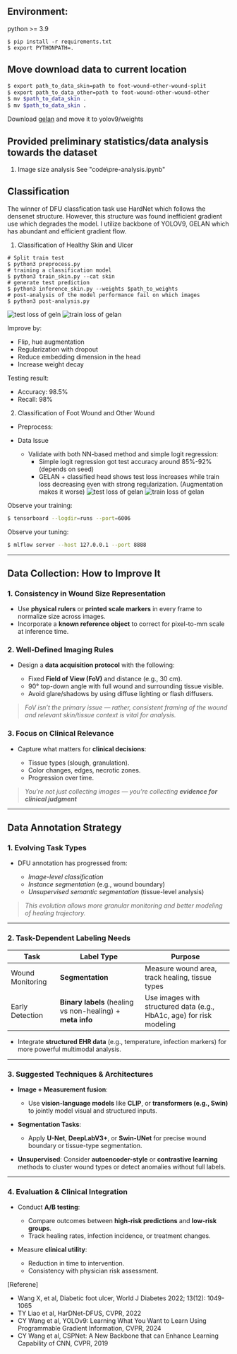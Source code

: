## Environment:

python >= 3.9

```
$ pip install -r requirements.txt
$ export PYTHONPATH=.
```



## Move download data to current location
```bash
$ export path_to_data_skin=path to foot-wound-other-wound-split
$ export path_to_data_other=path to foot-wound-other-wound-other
$ mv $path_to_data_skin . 
$ mv $path_to_data_skin .
```
Download [gelan](https://github.com/WongKinYiu/yolov9/releases/download/v0.1/gelan-c.pt) and move it to yolov9/weights



## Provided preliminary statistics/data analysis towards the dataset
1. Image size analysis
See "code\pre-analysis.ipynb"

## Classification

The winner of DFU classfication task use HardNet which follows the densenet structure. However, this structure was found inefficient gradient use which degrades the model. I utilize backbone of YOLOV9, GELAN which has abundant and efficient gradient flow.

1. Classification of Healthy Skin and Ulcer

```
# Split train test
$ python3 preprocess.py
# training a classification model
$ python3 train_skin.py --cat skin
# generate test prediction
$ python3 inference_skin.py --weights $path_to_weights
# post-analysis of the model performance fail on which images
$ python3 post-analysis.py
```
![test loss of geln](images/test_loss_c1.png)
![train loss of gelan](images/train_loss_c1.png)

Improve by:
- Flip, hue augmentation
- Regularization with dropout
- Reduce embedding dimension in the head
- Increase weight decay

Testing result:
- Accuracy: 98.5%
- Recall: 98%

2. Classification of Foot Wound and Other Wound
- Preprocess:
    
- Data Issue
    - Validate with both NN-based method and simple logit regression:
        - Simple logit regression got test accuracy around 85%-92% (depends on seed)
        - GELAN + classified head shows test loss increases while train loss decreasing even with strong regularization. (Augmentation makes it worse)
![test loss of gelan](images/test_loss_c2.png)
![train loss of gelan](images/train_loss_c2.png)


Observe your training:

```bash
$ tensorboard --logdir=runs --port=6006
```

Observe your tuning:
```bash
$ mlflow server --host 127.0.0.1 --port 8888
```

--- 

## Data Collection: How to Improve It

### 1. **Consistency in Wound Size Representation**

* Use **physical rulers** or **printed scale markers** in every frame to normalize size across images.
* Incorporate a **known reference object** to correct for pixel-to-mm scale at inference time.

### 2. **Well-Defined Imaging Rules**

* Design a **data acquisition protocol** with the following:

  * Fixed **Field of View (FoV)** and distance (e.g., 30 cm).
  * 90° top-down angle with full wound and surrounding tissue visible.
  * Avoid glare/shadows by using diffuse lighting or flash diffusers.

> *FoV isn’t the primary issue — rather, consistent framing of the wound and relevant skin/tissue context is vital for analysis.*

### 3. **Focus on Clinical Relevance**

* Capture what matters for **clinical decisions**:

  * Tissue types (slough, granulation).
  * Color changes, edges, necrotic zones.
  * Progression over time.

> *You’re not just collecting images — you’re collecting **evidence for clinical judgment***

---

## Data Annotation Strategy

### 1. **Evolving Task Types**

* DFU annotation has progressed from:

  *  *Image-level classification*
  *  *Instance segmentation* (e.g., wound boundary)
  *  *Unsupervised semantic segmentation* (tissue-level analysis)

> *This evolution allows more granular monitoring and better modeling of healing trajectory.*

---

### 2. **Task-Dependent Labeling Needs**

| Task             | Label Type                                                 | Purpose                                                              |
| ---------------- | ---------------------------------------------------------- | -------------------------------------------------------------------- |
| Wound Monitoring | **Segmentation**                                           | Measure wound area, track healing, tissue types                      |
| Early Detection  | **Binary labels** (healing vs non-healing) + **meta info** | Use images with structured data (e.g., HbA1c, age) for risk modeling |

* Integrate **structured EHR data** (e.g., temperature, infection markers) for more powerful multimodal analysis.

---

### 3. **Suggested Techniques & Architectures**

* **Image + Measurement fusion**:

  * Use **vision-language models** like **CLIP**, or **transformers (e.g., Swin)** to jointly model visual and structured inputs.

* **Segmentation Tasks**:

  * Apply **U-Net**, **DeepLabV3+**, or **Swin-UNet** for precise wound boundary or tissue-type segmentation.

* **Unsupervised**: Consider **autoencoder-style** or **contrastive learning** methods to cluster wound types or detect anomalies without full labels.

---

### 4. **Evaluation & Clinical Integration**

* Conduct **A/B testing**:

  * Compare outcomes between **high-risk predictions** and **low-risk groups**.
  * Track healing rates, infection incidence, or treatment changes.

* Measure **clinical utility**:

  * Reduction in time to intervention.
  * Consistency with physician risk assessment.


[Referene]
- Wang X, et al, Diabetic foot ulcer, World J Diabetes 2022; 13(12): 1049-1065 
- TY Liao et al, HarDNet-DFUS, CVPR, 2022
- CY Wang et al, YOLOv9: Learning What You Want to Learn Using Programmable Gradient Information, CVPR, 2024
- CY Wang et al, CSPNet:  A New Backbone that can Enhance Learning Capability of CNN, CVPR, 2019


